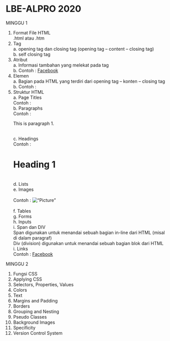 # LBE-ALPRO 2020

MINGGU 1
1) Format File HTML
  <br/> .html atau .htm
2) Tag
  <br/> a. opening tag dan closing tag (opening tag – content – closing tag)
  <br/> b. self closing tag
3) Atribut
  <br/> a. Informasi tambahan yang melekat pada tag
  <br/> b. Contoh : <a href="www.facebook.com">Facebook</a>
4) Elemen
  <br/> a. Bagian pada HTML yang terdiri dari opening tag – konten – closing tag
  <br/> b. Contoh :  <title>Hello World!</title>
5) Struktur HTML
  <br/> a. Page Titles
     <br/> Contoh : <title>My page</title>
  <br/> b. Paragraphs
     <br/> Contoh : <p>This is paragraph 1.</p>
  <br/> c. Headings
     <br/> Contoh : <h1>Heading 1</h1> 
  <br/> d. Lists
  <br/> e. Images
     <br/>
     <br/> Contoh : <img src=“picture.gif” width=“120” height=“90” alt=“Picture”>
     <br/>
  <br/> f. Tables
  <br/> g. Forms
  <br/> h. Inputs
  <br/> i. Span dan DIV
     <br/> Span digunakan untuk menandai sebuah bagian in-line dari HTML (misal di dalam paragraf)
     <br/> Div (division) digunakan untuk menandai sebuah bagian blok dari HTML
  <br/> i. Links
     <br/> Contoh : <a href=“http://www.facebook.com”>Facebook</a>
  
MINGGU 2
1) Fungsi CSS
2) Applying CSS
3) Selectors, Properties, Values
4) Colors
5) Text
6) Margins and Padding
7) Borders
8) Grouping and Nesting
9) Pseudo Classes
10) Background Images
11) Specificity
12) Version Control System
